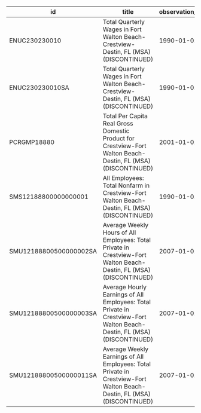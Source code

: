 | id                     | title                                                                                                                  | observation_start   | observation_end   |
|------------------------|------------------------------------------------------------------------------------------------------------------------|---------------------|-------------------|
| ENUC230230010          | Total Quarterly Wages in Fort Walton Beach-Crestview-Destin, FL (MSA) (DISCONTINUED)                                   | 1990-01-01          | 2012-10-01        |
| ENUC230230010SA        | Total Quarterly Wages in Fort Walton Beach-Crestview-Destin, FL (MSA) (DISCONTINUED)                                   | 1990-01-01          | 2012-10-01        |
| PCRGMP18880            | Total Per Capita Real Gross Domestic Product for Crestview-Fort Walton Beach-Destin, FL (MSA) (DISCONTINUED)           | 2001-01-01          | 2017-01-01        |
| SMS12188800000000001   | All Employees: Total Nonfarm in Crestview-Fort Walton Beach-Destin, FL (MSA) (DISCONTINUED)                            | 1990-01-01          | 2014-12-01        |
| SMU12188800500000002SA | Average Weekly Hours of All Employees: Total Private in Crestview-Fort Walton Beach-Destin, FL (MSA) (DISCONTINUED)    | 2007-01-01          | 2022-03-01        |
| SMU12188800500000003SA | Average Hourly Earnings of All Employees: Total Private in Crestview-Fort Walton Beach-Destin, FL (MSA) (DISCONTINUED) | 2007-01-01          | 2022-03-01        |
| SMU12188800500000011SA | Average Weekly Earnings of All Employees: Total Private in Crestview-Fort Walton Beach-Destin, FL (MSA) (DISCONTINUED) | 2007-01-01          | 2022-03-01        |